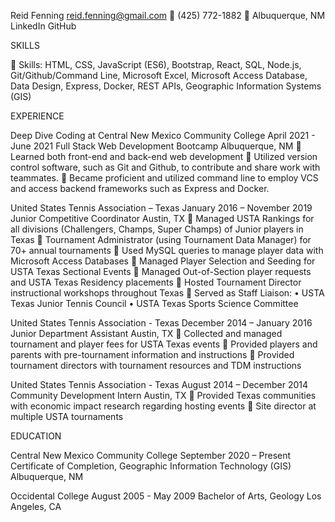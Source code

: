 Reid Fenning
reid.fenning@gmail.com  (425) 772-1882  Albuquerque, NM         LinkedIn GitHub

SKILLS

	Skills: HTML, CSS, JavaScript (ES6), Bootstrap, React, SQL, Node.js, Git/Github/Command Line, Microsoft Excel, Microsoft Access Database, Data Design, Express, Docker, REST APIs, Geographic Information Systems (GIS)

EXPERIENCE 

Deep Dive Coding at Central New Mexico Community College				April 2021 - June 2021
Full Stack Web Development Bootcamp								          Albuquerque, NM
	Learned both front-end and back-end web development 
	Utilized version control software, such as Git and Github, to contribute and share work with teammates.
	Became proficient and utilized command line to employ VCS and access backend frameworks such as Express and Docker.

United States Tennis Association – Texas					        January 2016 – November 2019
Junior Competitive Coordinator						     	                                          Austin, TX
	Managed USTA Rankings for all divisions (Challengers, Champs, Super Champs) of Junior players in Texas 
	Tournament Administrator (using Tournament Data Manager) for 70+ annual tournaments
	Used MySQL queries to manage player data with Microsoft Access Databases
	Managed Player Selection and Seeding for USTA Texas Sectional Events
	Managed Out-of-Section player requests and USTA Texas Residency placements
	Hosted Tournament Director instructional workshops throughout Texas
	Served as Staff Liaison:
•	USTA Texas Junior Tennis Council
•	USTA Texas Sports Science Committee

United States Tennis Association - Texas					        December 2014 – January 2016
Junior Department Assistant							                                	     Austin, TX
	Collected and managed tournament and player fees for USTA Texas events
	Provided players and parents with pre-tournament information and instructions
	Provided tournament directors with tournament resources and TDM instructions

United States Tennis Association - Texas					         August 2014 – December 2014
Community Development Intern									     	       Austin, TX
	Provided Texas communities with economic impact research regarding hosting events
	Site director at multiple USTA tournaments

EDUCATION 
	
Central New Mexico Community College						    September 2020 – Present
Certificate of Completion, Geographic Information Technology (GIS)					         Albuquerque, NM

Occidental College 					                     	        		        August 2005 - May 2009 
Bachelor of Arts, Geology					   			     			Los Angeles, CA
